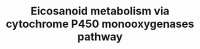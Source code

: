 ---
annotations:
- type: Pathway Ontology
  value: eicosanoid metabolic pathway
- type: Pathway Ontology
  value: cytochrome P450 monooxygenase mediated pathway of arachidonic acid metabolism
- type: Pathway Ontology
  value: eicosanoid signaling pathway via peroxisome proliferator-activated receptor
    gamma
authors:
- DeSl
- Eweitz
- Egonw
communities:
- Lipids
description: New PW, homology converted
last-edited: 2021-11-29
organisms:
- Homo sapiens
redirect_from:
- /index.php/Pathway:WP4720
- /instance/WP4720
schema-jsonld:
- '@context': https://schema.org/
  '@id': https://wikipathways.github.io/pathways/WP4720.html
  '@type': Dataset
  creator:
    '@type': Organization
    name: WikiPathways
  description: New PW, homology converted
  keywords:
  - EPHX2
  - Arachidonic acid
  - 17-HETE
  - 11,12-DiHETrE
  - CYP4F2
  - 5,6-DiHETrE
  - 8,9-EpETrE
  - 11,12-EpETrE
  - 8,9-DiHETrE
  - 16-HETE
  - 14,15-DiHETrE
  - 18-HETE
  - PPARA
  - PPAR gamma
  - 20-HETE
  - 5,6-EpETrE
  - 14,15-EpETrE
  - CYP2C8
  - 19-HETE
  - CYP4A22
  - CYP4F12
  - CYP2C18
  - CYP4A11
  license: CC0
  name: Eicosanoid metabolism via cytochrome P450 monooxygenases pathway
seo: CreativeWork
title: Eicosanoid metabolism via cytochrome P450 monooxygenases pathway
wpid: WP4720
---